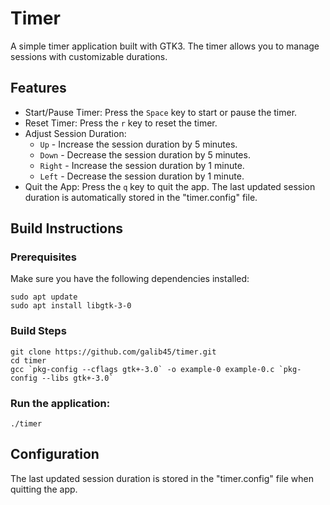 # Timer
A simple timer application built with GTK3. The timer allows you to manage sessions with customizable durations.

## Features
- Start/Pause Timer: Press the `Space` key to start or pause the timer.
- Reset Timer: Press the `r` key to reset the timer.
- Adjust Session Duration:
  - `Up` -  Increase the session duration by 5 minutes.
  - `Down` - Decrease the session duration by 5 minutes.
  - `Right` - Increase the session duration by 1 minute.
  - `Left` - Decrease the session duration by 1 minute.
- Quit the App: Press the `q` key to quit the app. The last updated session duration is automatically stored in the "timer.config" file.

## Build Instructions
### Prerequisites
Make sure you have the following dependencies installed:
```
sudo apt update
sudo apt install libgtk-3-0
```
### Build Steps
```
git clone https://github.com/galib45/timer.git
cd timer
gcc `pkg-config --cflags gtk+-3.0` -o example-0 example-0.c `pkg-config --libs gtk+-3.0`
```
### Run the application:
```
./timer
```
## Configuration
The last updated session duration is stored in the "timer.config" file when quitting the app.
